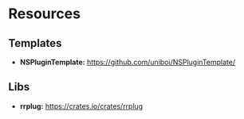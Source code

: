 # Resources

## Templates

- **NSPluginTemplate:** https://github.com/uniboi/NSPluginTemplate/

## Libs

- **rrplug:** https://crates.io/crates/rrplug
